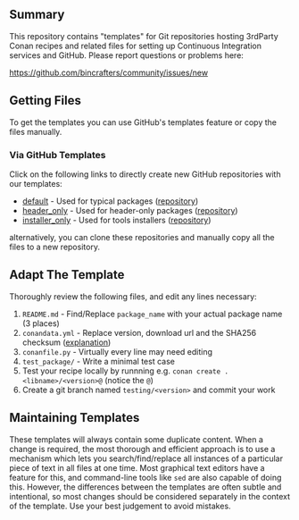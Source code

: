 ## Summary

This repository contains "templates" for Git repositories hosting 3rdParty Conan recipes and related files for setting up Continuous Integration services and GitHub. Please report questions or problems here:

https://github.com/bincrafters/community/issues/new


## Getting Files
To get the templates you can use GitHub's templates feature or copy the files manually.

### Via GitHub Templates
Click on the following links to directly create new GitHub repositories with our templates:
  * [default](https://github.com/bincrafters/template-default/generate) - Used for typical packages ([repository](https://github.com/bincrafters/template-default))
  * [header_only](https://github.com/bincrafters/template-header_only/generate) - Used for header-only packages ([repository](https://github.com/bincrafters/template-header_only))
  * [installer_only](https://github.com/bincrafters/template-installer_only/generate) - Used for tools installers ([repository](https://github.com/bincrafters/template-installer_only))

alternatively, you can clone these repositories and manually copy all the files to a new repository.


## Adapt The Template
Thoroughly review the following files, and edit any lines necessary:
  1. `README.md` - Find/Replace `package_name` with your actual package name (3 places)
  2. `conandata.yml` - Replace version, download url and the SHA256 checksum ([explanation](https://github.com/conan-io/conan-center-index/blob/master/docs/how_to_add_packages.md#the-conandatayml))
  3. `conanfile.py` - Virtually every line may need editing
  4. `test_package/` - Write a minimal test case
  5. Test your recipe locally by runnning e.g. `conan create . <libname>/<version>@` (notice the `@`)
  6. Create a git branch named `testing/<version>` and commit your work

## Maintaining Templates

These templates will always contain some duplicate content. When a change is required, the most thorough and efficient approach is to use a mechanism which lets you search/find/replace all instances of a particular piece of text in all files at one time.  Most graphical text editors have a feature for this, and command-line tools like `sed` are also capable of doing this.  However, the differences between the templates are often subtle and intentional, so most changes should be considered separately in the context of the template.  Use your best judgement to avoid mistakes.
